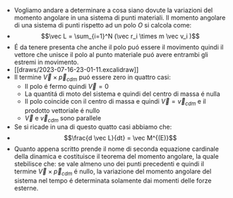 - Vogliamo andare a determinare a cosa siano dovute la variazioni del momento angolare in una sistema di punti materiali. Il momento angolare di una sistema di punti rispetto ad un polo $O$ si calcola come:
- $$\vec L = \sum_{i=1}^N (\vec r_i \times m \vec v_i )$$
- É da tenere presenta che anche il polo puó essere il movimento quindi il vettore che unisce il polo al punto materiale puó avere entrambi gli estremi in movimento.
- [[draws/2023-07-16-23-01-11.excalidraw]]
- Il termine $\vec V \times \vec p_{cdm}$ puó essere zero in quattro casi:
	- Il polo é fermo quindi $\vec V = 0$
	- La quantitá di moto del sistema e quindi del centro di massa  é nulla
	- Il polo coincide con il centro di massa e quindi $\vec V = \vec v_{cdm}$ e il prodotto vettoriale é nullo
	- $\vec V$ e $\vec v_{cdm}$ sono parallele
- Se si ricade in una di questo quatto casi abbiamo che:
- $$\frac{d \vec L}{dt} = \vec M^{(E)}$$
- Quanto appena scritto prende il nome di seconda equazione cardinale della dinamica e costituisce il teorema del momento angolare, la quale stebilisce che: se vale almeno uno dei punti precedenti  e quindi il termine $\vec V \times \vec p_{cdm}$ é nullo, la variazione del momento angolare del sistema nel tempo é determinata solamente dai momenti delle forze esterne.